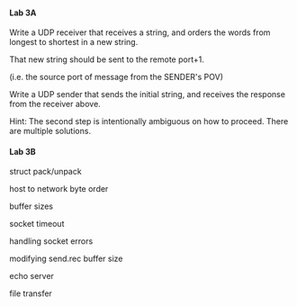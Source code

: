 #### Lab 3A

Write a UDP receiver that receives a string, and orders the words from longest to shortest in a new string.

That new string should be sent to the remote port+1.

\(i.e. the source port of message from the SENDER's POV\)

Write a UDP sender that sends the initial string, and receives the response from the receiver above.

Hint: The second step is intentionally ambiguous on how to proceed. There are multiple solutions.

#### Lab 3B

struct pack/unpack

host to network byte order

buffer sizes

socket timeout

handling socket errors

modifying send.rec buffer size

echo server

file transfer

